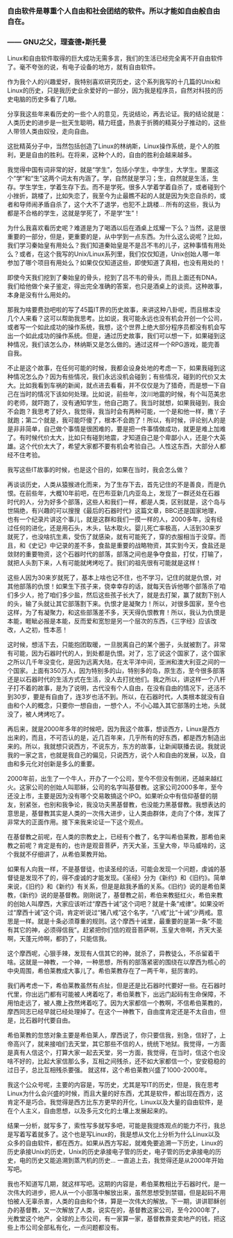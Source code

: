 ### 自由软件是尊重个人自由和社会团结的软件。所以才能如自由般自由自在。
###     —— GNU之父，理查德•斯托曼

Linux和自由软件取得的巨大成功无需多言，我们的生活已经完全离不开自由软件了。毫不夸张的说，有电子设备的地方，就有自由软件。

作为我个人的兴趣爱好，我特别喜欢研究历史，这个系列我写的十几篇的Unix和Linux的历史，只是我历史业余爱好的一部分，因为我是程序员，自然对科技的历史电脑的历史多看了几眼。

分享我这些年来看历史的一些个人的意见，先说结论，再去论证。我的结论就是：人类历史的进步是一批天生聪明，精力旺盛，热衷于折腾的精英分子推动的，这些人带领人类由奴役，走向自由。

这批精英分子中，当然包括创造了Linux的林纳斯，Linux操作系统，是个人的胜利，更是自由的胜利。在将来，这种个人的，自由的胜利会越来越多。

我觉得中国有词非常的好，就是“学生”，包括小学生，中学生，大学生。里面这个“学”和“生”这两个词太有内涵了。学，自然就是学习；生，自然就是生活，生存。学生学生，学着生存下去。而不是学死。很多人学着学着自杀了，或者碰到个小挫折，跳楼了，比如失恋了，我至今为止最瞧不起的人就是因为失恋自杀的，或者和导师闹矛盾自杀了，这个大不了退学，也犯不上跳楼… 所有的这些，我认为都是不合格的学生，这就是学死了，不是学“生”！

为什么我喜欢看历史呢？难道是为了喝酒以后在酒桌上炫耀一下么？当然，这是很重要的一部分，但是，更重要的是，从中学到一点东西。为什么这么说呢？比如，我们学习秦始皇有用处么？我们知道秦始皇是不是吕不韦的儿子，这种事情有用处么？或者，在这个我写的Unix/Linux系列里，我们仅仅知道，Unix创始人哪一年参加了哪个项目有用处么？如果仅仅知道这些，即使知道了真相，也没有用处的！

即使今天我们挖到了秦始皇的骨头，挖到了吕不韦的骨头，而且上面还有DNA，我们给他做个亲子鉴定，得出完全准确的答案，也只是酒桌上的谈资。这种故事，本身是没有什么用处的。

那我为啥要费劲吧啦的写了45篇IT界的历史故事，来讲这种八卦呢，而且根本没几个人来看？这可以帮助我思考。比如说，我可能永远也没有机会开创一个公司，或者写一个如此成功的操作系统，我想，这个世界上绝大部分程序员都没有机会写出一个如此成功的操作系统。但是，通过历史故事，我们可以想一下，如果碰到这种情况，我们该怎么办，林纳斯又是怎么做的。通过这样一个RPG游戏，能完善自我。

不止是这个故事，在任何可能的时候，我都会设身处地的考虑一下，如果我碰到这种情况怎么办？因为有些情况，我们永远没机会碰到；有些情况，碰到的代价又太大。比如我看到车祸的新闻，就点进去看看，并不仅仅是为了猎奇，而是想一下自己在当时的情况下该如何处理。比如说，前些年，汶川地震的时候，有个叫范美忠的老师，就吓跑了，没有通知学生，他自己跑了。我当时就想，如果我碰到，我会不会跑？我思考了好久，我觉得，我当时会有两种可能，一个是和他一样，撒丫子就跑；第二个就是，我可能吓傻了，根本不会跑了！所以，有时候，评论别人的是是非非简单，自己做个事情是很困难的，要是把一件事情做成功，就更是难上加难了。有时候代价太大，比如只有碰到地震，才知道自己是个卑鄙小人，还是个大英雄。这个代价太大了，希望大家都不要有机会考验自己。人性这东西，大部分人都经不住考验。

我写这些IT故事的时候，也是这个目的，如果在当时，我会怎么做？

再谈谈历史，人类从猿猴进化而来，为了生存下去，首先记住的不是善良，而是仇恨。在前些年，大概10年前吧，在巴布亚新几内亚岛上，发现了一群还处在石器时代的人，分为好多个部落，这些人和我们一样，都是人类，区别就是，这个岛与世隔绝，有兴趣的可以搜搜《最后的石器时代》这篇文章，BBC还是国家地理，也有一个纪录片讲这个事儿，就是这群和我们一摸一样的人，2000多年，没有经过任何的进化，还是用石头，木头，钻木取火。婴儿死亡率极高，人活到30来岁就死了，也没啥抗生素，受伤了就感染，就有可能死了，穿的衣服相当于没穿。而且，和《史记》中记录的差不多，食盐是重要的战略物资，其实到今天，食盐还是敛财的重要物资，这个石器时代的部落，部落之间也是争夺食盐，打仗，打输了，就把人头割下来，人有可能就烤烤吃了。我们的祖先很有可能就是这样！

这些人因为30来岁就死了，基本上啥也记不住，也不学习，记住的就是仇恨，对其他部落的仇恨！如果生下孩子来，侥幸幸存的话，就每天告诉他哪个部落杀了咱们多少人，抢了咱们多少盐，然后这些孩子长大了，就是去打架，赢了就割下别人的头，输了头就让其它部落割下来。仇恨才是凝聚力！所以，对很多国家，至今也这样，为了有凝聚力，和这些部落差不多，天天得仇恨教育！所以，我认为仇恨是本能，睚眦必报是本能，反而爱和宽恕是另一个层次的东西，《三字经》应该改改，人之初，性本恶！

这时候，想活下去，只能抱团取暖，一旦脱离自己的某个圈子，头就被割了。非常有可能，因为石器时代的人，到处都是仇恨。对了，忘了说这个国家了，这个国家之所以几千年没变化，是因为远离大陆，在太平洋中间，亚洲和澳大利亚之间的一个国家。上面有350万人，因为特别多的山，特别多的岛，原生态，至今很多部落还是以石器时代的生活方式在生活，没人去打扰他们。我之所以，讲这样一个八杆子打不着的故事，是为了说明，古代没有个人自由，在没有自由的情况下，还活不到30岁，要是有自由了，连3岁也活不到。所以，在石器时代，人类根本就没有自由和个人的概念，只要你一想自由，一想个人，不小心踏入其它部落的土地，头就没了，被人烤烤吃了。

再后来，就是2000年多年的时候吧，因为我这个故事，想谈西方，Linux是西方出来的，而且，不可否认的是，近几百年来，几乎所有的好东西，都是西方制造出来的。所以，我就想只说西方，不说东方，东方的故事，让新闻联播去说。我就说我的一家之言，也就是我自己的偏见，只说西方，说个人和自由的发展，以及，自由和多元化对创新是多么的重要。

2000年前，出生了一个牛人，开办了一个公司，至今不但没有倒闭，还越来越红火。这家公司的创始人叫耶稣，公司的名字叫基督教。这家公司2000多年，至今还没上市，主要是因为没有哪个交易敢搞这个IPO。如果听众中有信仰基督的朋友，别紧张，也别和我争论，我没功夫黑基督教，也没能力黑基督教。我想表达的意思是，基督教其实是人类的一次伟大进步，让人类由群体，走向了个体，发挥了非常大的正面作用。接下来我来论证一下这个观点。

在基督教之前呢，在人类的宗教史上，已经有个教了，名字叫希伯莱教，那希伯来教之前呢？肯定是有的，也许是观音菩萨，齐天大圣，玉皇大帝，毕马威啥的，这个我就不仔细讲了，从希伯莱教开始。

如果有人向我一样，不是基督徒，也读圣经的话，可能会发现一个问题，虔诚的基督徒是发现不了的，得不虔诚的才能发现。《圣经》分为《新约》和《旧约》。简单来说，《旧约》和《新约》有关系，但是是敌我矛盾的关系。《旧约》说的是希伯莱教，《新约》说的是基督教。刚刚说了，基督教之前，希伯来教挺红火，希伯来教的创始人叫摩西，大家应该听过“摩西十诫”这个词吧？就是十条“戒律”。如果没听过“摩西十诫”这个词，肯定听说过“猪八戒”这个名字，“八戒”比“十诫”少两戒。意思是一样。就是十条必须尊重的规则。这个摩西十诫里，最重要的是第一条“不能有其它的神，必须得信我”。赶紧把你们信的观音菩萨啊，玉皇大帝啊，齐天大圣啊，天蓬元帅啊，都扔了，只能信我。

这个摩西呢，心狠手辣，发现有人信其它的神，就杀了，异教徒么，不杀留着干啥。这就是一神教，一个神，一种思想，所有的部落紧密的围绕在以摩西为核心的中央周围，希伯莱教成大事儿了。希伯莱教存在了一两千年，挺厉害的。

我们再考虑一下，希伯莱教虽然有点扯，但是还是比石器时代要好一些。在石器时代里，你出远门都有可能被人烤着吃了，希伯莱教下，出远门起码有生命保障，不用怕走远了，被人撒上孜然烤着吃了。因为大家都信一个教啊，不信希伯莱教的，摩西同志已经早就已经处理掉了。在这个一神教下，自由度肯定还是不太自由，但是，比石器时代要自由。

希伯莱教的忽悠对象主要是希伯莱人，摩西说了，你只要信我，别急，信好了，上帝高兴了，就来接咱们去天堂，其它那些不信的人，统统下地狱。我觉得，一方面是真有人信这个，打算大家一起去天堂，另一方面，我觉得，在当时，信这个也没啥不好的，比起大家信那么多，互相之间残杀，还不如大家都信一个，安安稳稳的过日子，总比互相残杀要强。 就这样，这个希伯莱教兴盛了1000-2000年。

我这个公众号呢，主要的内容是，写历史，尤其是写IT的历史，但是，我在思考Linux为什么会兴盛的时候，而且大量的好东西，尤其是软件，都出现在西方，这肯定不是巧合。我觉得是西方比东方更早的开化，Linux以及大量的自由软件，是在个人主义，自由思想，以及多元文化的土壤上发展起来的。

结果一分析，就写多了，索性写多就写多吧，可能是我提炼观点的能力不行，我总是写着写着就多了。这个也是写Linux的，我是想从文化上分析为什么Linux以及众多的自由软件，都在西方。如果从西方写起，就难免要追溯一下历史，Linux的历史承接Unix的历史，Unix的历史承接电子管的历史，电子管的历史承接电的历史，电的历史又能追溯到蒸汽机的历史… 一直追上去，我觉得还是从2000年开始写吧。

我也不知道写几期，就这样写吧。这期的内容是，希伯莱教相比于石器时代，是一次伟大的进步，把人从一个小部落中解放出来，虽然思想受到禁锢，但是起码不用怕被人无辜杀害，人类的自由和个体，算是一次伟大的解放。下一期，讲讲耶稣创办的基督教，又一次解放了人类，说实在的，基督教这家公司，至今2000年了，光教堂这个地产，全球的上市公司，有一家算一家，基督教靠变卖地产的钱，把这些上市公司全部私有化，一点问题都没有。
